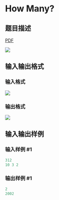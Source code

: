 # How Many?

## 题目描述

[problemUrl]: https://uva.onlinejudge.org/index.php?option=com_onlinejudge&Itemid=8&category=11&page=show_problem&problem=927

[PDF](https://uva.onlinejudge.org/external/9/p986.pdf)

![](https://cdn.luogu.com.cn/upload/vjudge_pic/UVA986/1d9d4632b07c378f8fb8e29e531b87dbcd635e37.png)

## 输入输出格式

### 输入格式

![](https://cdn.luogu.com.cn/upload/vjudge_pic/UVA986/7414765a56ca6f3c786d4b56f212e9ac719fd0a7.png)

### 输出格式

![](https://cdn.luogu.com.cn/upload/vjudge_pic/UVA986/c63914ae1cd055b4e0f7894cc05d7c0a947a97f2.png)

## 输入输出样例

### 输入样例 #1

```cpp
312
10 3 2
```


### 输出样例 #1

```cpp
2
2002
```


